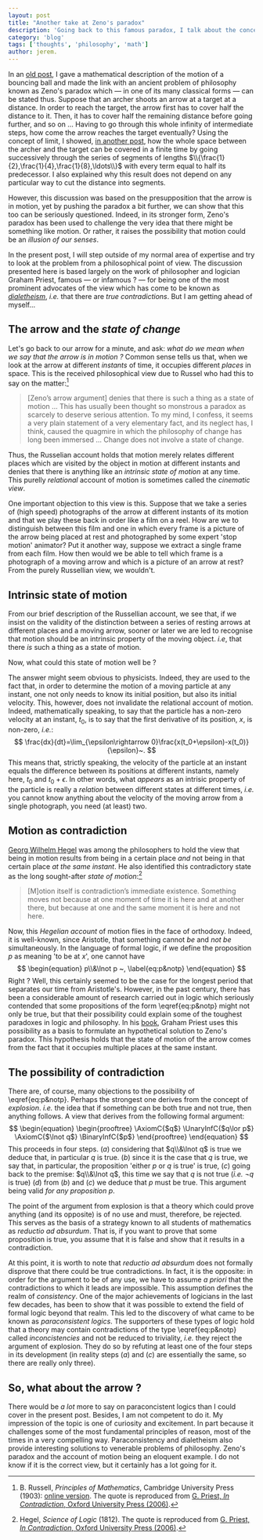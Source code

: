 ```yaml
---
layout: post
title: "Another take at Zeno's paradox"
description: 'Going back to this famous paradox, I talk about the concepts of motion, contradiction and dialetheism'
category: 'blog'
tags: ['thoughts', 'philosophy', 'math']
author: jerem.
---
```


In an [old post](/blog/2017/toy-model-of-a-bouncing-ball-and-zeno's-paradox), I gave a mathematical description of the motion of a bouncing ball and made the link with an ancient problem of philosophy known as Zeno's paradox which — in one of its many classical forms — can be stated thus. Suppose that an archer shoots an arrow at a target at a distance. In order to reach the target, the arrow first has to cover half the distance to it. Then, it has to cover half the remaining distance before going further, and so on ... Having to go through this whole infinity of intermediate steps, how come the arrow reaches the target eventually? Using the concept of limit, I showed, [in another post](/blog/2019/the-mathematics-of-zeno's-paradox), how the whole space between the archer and the target can be covered in a finite time by going successively through the series of segments of lengths $\\{\frac{1}{2},\frac{1}{4},\frac{1}{8},\ldots\\}$ with every term equal to half its predecessor. I also explained why this result does not depend on any particular way to cut the distance into segments.

However, this discussion was based on the presupposition that the arrow is in motion, yet by pushing the paradox a bit further, we can show that this too can be seriously questioned. Indeed, in its stronger form, Zeno's paradox has been used to challenge the very idea that there might be something like motion. Or rather, it raises the possibility that motion could be an *illusion of our senses*.

In the present post, I will step outside of my normal area of expertise and try to look at the problem from a philosophical point of view. The discussion presented here is based largely on the work of philosopher and logician Graham Priest, famous — or infamous ? — for being one of the most prominent advocates of the view which has come to be known as [*dialetheism*](https://plato.stanford.edu/entries/dialetheism/), *i.e.* that there are *true contradictions*. But I am getting ahead of myself...

## The arrow and the *state of change*

Let's go back to our arrow for a minute, and ask: *what do we mean when we say that the arrow is in motion ?* Common sense tells us that, when we look at the arrow at different *instants* of time, it occupies different *places* in space. This is the received philosophical view due to Russel who had this to say on the matter:[^1]

> [Zeno’s arrow argument] denies that there is such a thing as a state of motion ... This has usually been thought so monstrous a paradox as scarcely to deserve serious attention. To my mind, I confess, it seems a very plain statement of a very elementary fact, and its neglect has, I think, caused the quagmire in which the philosophy of change has long been immersed ... Change does not involve a state of change.

Thus, the Russelian account holds that motion merely relates different places which are visited by the object in motion at different instants and denies that there is anything like an *intrinsic state of motion* at any time. This purelly *relational* account of motion is sometimes called the *cinematic view*. 

One important objection to this view is this. Suppose that we take a series of (high speed) photographs of the arrow at different instants of its motion and that we play these back in order like a film on a reel. How are we to distinguish between this film and one in which every frame is a picture of the arrow being placed at rest and photographed by some expert 'stop motion' animator? Put it another way, suppose we extract a single frame from each film. How then would we be able to tell which frame is a photograph of a moving arrow and which is a picture of an arrow at rest? From the purely Russellian view, we wouldn't.   

## Intrinsic state of motion

From our brief description of the Russellian account, we see that, if we insist on the validity of the distinction between a series of resting arrows at different places and a moving arrow, sooner or later we are led to recognise that motion should be an intrinsic property of the moving object. *i.e*, that there *is* such a thing as a state of motion. 

Now, what could this state of motion well be ? 

The answer might seem obvious to physicists. Indeed, they are used to the fact that, in order to determine the motion of a moving particle at any instant, one not only needs to know its initial position, but also its initial velocity. This, however, does not invalidate the relational account of motion. Indeed, mathematically speaking, to say that the particle has a non-zero velocity at an instant, $t_0$, is to say that the first derivative of its position, $x$, is non-zero, *i.e.*:
$$
	\frac{dx}{dt}=\lim_{\epsilon\rightarrow 0}\frac{x(t_0+\epsilon)-x(t_0)}{\epsilon}~.
$$
This means that, strictly speaking, the velocity of the particle at an instant equals the difference between its positions at different instants, namely here, $t_0$ and $t_0+\epsilon$. In other words, what *appears* as an intrisic property of the particle is really a *relation* between different states at different times, *i.e.* you cannot know anything about the velocity of the moving arrow from a single photograph, you need (at least) two.

## Motion as contradiction

[Georg Wilhelm Hegel](https://en.wikipedia.org/wiki/Georg_Wilhelm_Friedrich_Hegel) was among the philosophers to hold the view that being in motion results from being in a certain place *and* not being in that certain place *at the same instant*. He also identified this contradictory state as the long sought-after *state of motion*:[^2]

> [M]otion itself is contradiction’s immediate existence. Something moves not because at one moment of time it is here and at another there, but because at one and the same moment it is here and not here.

Now, this *Hegelian account* of motion flies in the face of orthodoxy. Indeed, it is well-known, since Aristotle, that something cannot *be* and *not be* simultaneously. In the language of formal logic, if we define the proposition $p$ as meaning 'to be at $x$', one cannot have 
$$
\begin{equation}
	p\\&\lnot p ~,
    \label{eq:p&notp}
\end{equation}
$$
Right ? Well, this certainly seemed to be the case for the longest period that separates our time from Aristotle's. However, in the past century, there has been a considerable amount of research carried out in logic which seriously contended that some propositions of the form \eqref{eq:p&notp} might not only be true, but that their possibility could explain some of the toughest paradoxes in logic and philosophy. In his [book](https://global.oup.com/academic/product/in-contradiction-9780199263295?q=in%20contradiction&lang=en&cc=be), Graham Priest uses this possibility as a basis to formulate an hypothetical solution to Zeno's paradox. This hypothesis holds that the state of motion of the arrow comes from the fact that it occupies multiple places at the same instant.

## The possibility of contradiction

There are, of course, many objections to the possibility of \eqref{eq:p&notp}. Perhaps the strongest one derives from the concept of *explosion*. *i.e.* the idea that if something can be both true and not true, then anything follows. A view that derives from the following formal argument:
$$
\begin{equation}
\begin{prooftree}
    \AxiomC{$q$}
    \UnaryInfC{$q\lor p$}        
    \AxiomC{$\lnot q$}
    \BinaryInfC{$p$}    
\end{prooftree}
\end{equation}
$$
This proceeds in four steps. $(a)$ considering that $q\\&\lnot q$ is true we deduce that, in particular $q$ is true. $(b)$ since it is the case that $q$ is true, we say that, in particular, the proposition 'either $p$ or $q$ is true' is true, $(c)$ going back to the premise: $q\\&\lnot q$, this time we say that $q$ is not true (*i.e.* $\lnot q$ is true) $(d)$ from $(b)$ and $(c)$ we deduce that $p$ must be true. This argument being valid *for any proposition* $p$.  

The point of the argument from explosion is that a theory which could prove anything (and its opposite) is of no use and must, therefore, be rejected. This serves as the basis of a strategy known to all students of mathematics as *reductio ad absurdum*. That is, if you want to prove that some proposition is true, you assume that it is false and show that it results in a contradiction.

At this point, it is worth to note that *reductio ad absurdum* does not formally disprove that there could be true contradictions. In fact, it is the opposite: in order for the argument to be of any use, we have to assume *a priori* that the contradictions to which it leads are impossible. This assumption defines the realm of *consistency*. One of the major achievements of logicians in the last few decades, has been to show that it was possible to extend the field of formal logic beyond that realm. This led to the discovery of what came to be known as *paraconsistent logics*. The supporters of these types of logic hold that a theory may contain contradictions of the type \eqref{eq:p&notp} called *inconcistencies* and not be reduced to triviality, *i.e.* they reject the argument of explosion. They do so by refuting at least one of the four steps in its development (in reality steps $(a)$ and $(c)$ are essentially the same, so there are really only three). 

## So, what about the arrow ?

There would be *a lot* more to say on paraconcistent logics than I could cover in the present post. Besides, I am not competent to do it. My impression of the topic is one of curiosity and excitement. In part because it challenges some of the most fundamental principles of reason, most of the times in a very compelling way. Paraconsistency and dialetheism also provide interesting solutions to venerable problems of philosophy. Zeno's paradox and the account of motion being an eloquent example. I do not know if it is the correct view, but it certainly has a lot going for it.  

[^1]: B. Russell, *Principles of Mathematics*, Cambridge University Press (1903): [online version](https://people.umass.edu/klement/pom/pom.html). The quote is reproduced from [G. Priest, *In Contradiction*, Oxford University Press (2006)](https://global.oup.com/academic/product/in-contradiction-9780199263295?q=in%20contradiction&lang=en&cc=be).
[^2]: Hegel, *Science of Logic* (1812). The quote is reproduced from [G. Priest, *In Contradiction*, Oxford University Press (2006)](https://global.oup.com/academic/product/in-contradiction-9780199263295?q=in%20contradiction&lang=en&cc=be).
